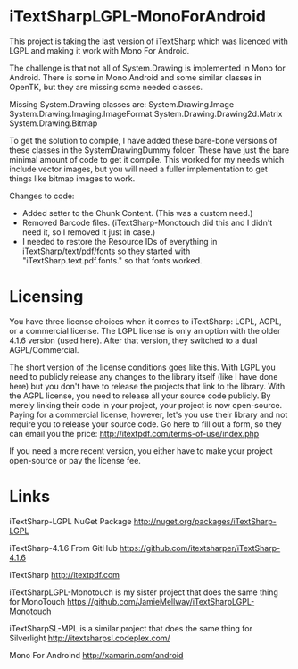 iTextSharpLGPL-MonoForAndroid
========================
This project is taking the last version of iTextSharp which was licenced with LGPL and making it work with Mono For Android.  

The challenge is that not all of System.Drawing is implemented in Mono for Android.  There is some in Mono.Android and some similar classes in OpenTK, but they are missing some needed classes.

Missing System.Drawing classes are:
System.Drawing.Image
System.Drawing.Imaging.ImageFormat
System.Drawing.Drawing2d.Matrix
System.Drawing.Bitmap

To get the solution to compile, I have added these bare-bone versions of these classes in the SystemDrawingDummy folder.  These have just the bare minimal amount of code to get it compile.  This worked for my needs which include vector images, but you will need a fuller implementation to get things like bitmap images to work.

Changes to code:
- Added setter to the Chunk Content.  (This was a custom need.) 
- Removed Barcode files.  (iTextSharp-Monotouch did this and I didn't need it, so I removed it just in case.)
- I needed to restore the Resource IDs of everything in iTextSharp/text/pdf/fonts so they started with "iTextSharp.text.pdf.fonts." so that fonts worked.

Licensing
=========
You have three license choices when it comes to iTextSharp: LGPL, AGPL, or a commercial license. The LGPL license is only an option with the older 4.1.6 version (used here). After that version, they switched to a dual AGPL/Commercial.

The short version of the license conditions goes like this. With LGPL you need to publicly release any changes to the library itself (like I have done here) but you don't have to release the projects that link to the library. With the AGPL license, you need to release all your source code publicly. By merely linking their code in your project, your project is now open-source. Paying for a commercial license, however, let's you use their library and not require you to release your source code. Go here to fill out a form, so they can email you the price: http://itextpdf.com/terms-of-use/index.php

If you need a more recent version, you either have to make your project open-source or pay the license fee. 

Links
=====
iTextSharp-LGPL NuGet Package
http://nuget.org/packages/iTextSharp-LGPL

iTextSharp-4.1.6 From GitHub
https://github.com/itextsharper/iTextSharp-4.1.6

iTextSharp
http://itextpdf.com

iTextSharpLGPL-Monotouch is my sister project that does the same thing for MonoTouch
https://github.com/JamieMellway/iTextSharpLGPL-Monotouch

iTextSharpSL-MPL is a similar project that does the same thing for Silverlight
http://itextsharpsl.codeplex.com/

Mono For Androind
http://xamarin.com/android
